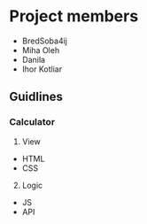 # Project members

* BredSoba4ij
* Miha Oleh
* Danila
* Ihor Kotliar

## Guidlines
### Calculator

1. View
* HTML
* CSS
2. Logic
* JS
* API
